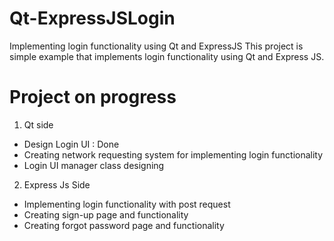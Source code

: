 # Qt-ExpressJSLogin
Implementing login functionality using Qt and ExpressJS
This project is simple example that implements login functionality using Qt and Express JS.

# Project on progress
1. Qt side
- Design Login UI : Done
- Creating network requesting system for implementing login functionality
- Login UI manager class designing

2. Express Js Side
- Implementing login functionality with post request
- Creating sign-up page and functionality
- Creating forgot password page and functionality

